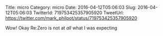 Title: micro
Category: micro
Date: 2016-04-12T05:06:03
Slug: 2016-04-12T05:06:03
TwitterId: 719753425357905920
TweetUrl: https://twitter.com/mark_philpot/status/719753425357905920

Wow! Okay Re:Zero is not at *all* what I was expecting